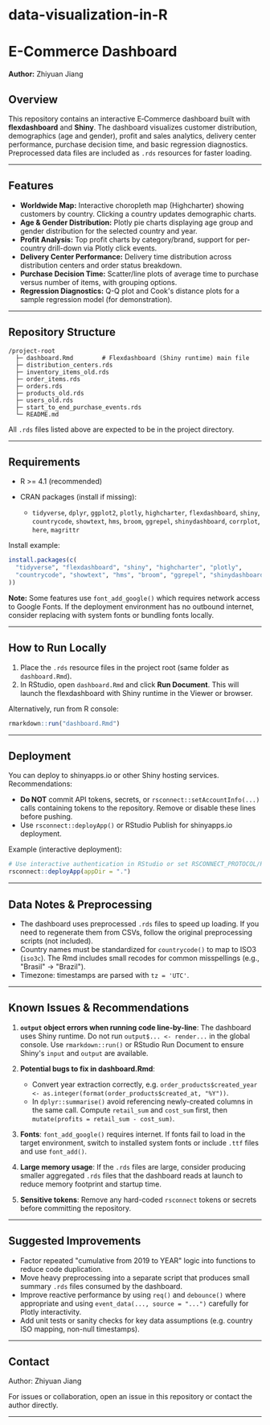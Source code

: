 # data-visualization-in-R
# E-Commerce Dashboard

**Author:** Zhiyuan Jiang

## Overview

This repository contains an interactive E‑Commerce dashboard built with **flexdashboard** and **Shiny**. The dashboard visualizes customer distribution, demographics (age and gender), profit and sales analytics, delivery center performance, purchase decision time, and basic regression diagnostics. Preprocessed data files are included as `.rds` resources for faster loading.

---

## Features

* **Worldwide Map:** Interactive choropleth map (Highcharter) showing customers by country. Clicking a country updates demographic charts.
* **Age & Gender Distribution:** Plotly pie charts displaying age group and gender distribution for the selected country and year.
* **Profit Analysis:** Top profit charts by category/brand, support for per-country drill-down via Plotly click events.
* **Delivery Center Performance:** Delivery time distribution across distribution centers and order status breakdown.
* **Purchase Decision Time:** Scatter/line plots of average time to purchase versus number of items, with grouping options.
* **Regression Diagnostics:** Q-Q plot and Cook's distance plots for a sample regression model (for demonstration).

---

## Repository Structure

```
/project-root
  ├─ dashboard.Rmd        # Flexdashboard (Shiny runtime) main file
  ├─ distribution_centers.rds
  ├─ inventory_items_old.rds
  ├─ order_items.rds
  ├─ orders.rds
  ├─ products_old.rds
  ├─ users_old.rds
  ├─ start_to_end_purchase_events.rds
  └─ README.md
```

All `.rds` files listed above are expected to be in the project directory.

---

## Requirements

* R >= 4.1 (recommended)
* CRAN packages (install if missing):

  * `tidyverse`, `dplyr`, `ggplot2`, `plotly`, `highcharter`, `flexdashboard`, `shiny`, `countrycode`, `showtext`, `hms`, `broom`, `ggrepel`, `shinydashboard`, `corrplot`, `here`, `magrittr`

Install example:

```r
install.packages(c(
  "tidyverse", "flexdashboard", "shiny", "highcharter", "plotly",
  "countrycode", "showtext", "hms", "broom", "ggrepel", "shinydashboard", "corrplot"
))
```

**Note:** Some features use `font_add_google()` which requires network access to Google Fonts. If the deployment environment has no outbound internet, consider replacing with system fonts or bundling fonts locally.

---

## How to Run Locally

1. Place the `.rds` resource files in the project root (same folder as `dashboard.Rmd`).
2. In RStudio, open `dashboard.Rmd` and click **Run Document**. This will launch the flexdashboard with Shiny runtime in the Viewer or browser.

Alternatively, run from R console:

```r
rmarkdown::run("dashboard.Rmd")
```

---

## Deployment

You can deploy to shinyapps.io or other Shiny hosting services. Recommendations:

* **Do NOT** commit API tokens, secrets, or `rsconnect::setAccountInfo(...)` calls containing tokens to the repository. Remove or disable these lines before pushing.
* Use `rsconnect::deployApp()` or RStudio Publish for shinyapps.io deployment.

Example (interactive deployment):

```r
# Use interactive authentication in RStudio or set RSCONNECT_PROTOCOL/RSCONNECT_TOKEN securely
rsconnect::deployApp(appDir = ".")
```

---

## Data Notes & Preprocessing

* The dashboard uses preprocessed `.rds` files to speed up loading. If you need to regenerate them from CSVs, follow the original preprocessing scripts (not included).
* Country names must be standardized for `countrycode()` to map to ISO3 (`iso3c`). The Rmd includes small recodes for common misspellings (e.g., "Brasil" → "Brazil").
* Timezone: timestamps are parsed with `tz = 'UTC'`.

---

## Known Issues & Recommendations

1. **`output` object errors when running code line-by-line**: The dashboard uses Shiny runtime. Do not run `output$... <- render...` in the global console. Use `rmarkdown::run()` or RStudio Run Document to ensure Shiny's `input` and `output` are available.

2. **Potential bugs to fix in dashboard.Rmd**:

   * Convert year extraction correctly, e.g. `order_products$created_year <- as.integer(format(order_products$created_at, "%Y"))`.
   * In `dplyr::summarise()` avoid referencing newly-created columns in the same call. Compute `retail_sum` and `cost_sum` first, then `mutate(profits = retail_sum - cost_sum)`.

3. **Fonts**: `font_add_google()` requires internet. If fonts fail to load in the target environment, switch to installed system fonts or include `.ttf` files and use `font_add()`.

4. **Large memory usage**: If the `.rds` files are large, consider producing smaller aggregated `.rds` files that the dashboard reads at launch to reduce memory footprint and startup time.

5. **Sensitive tokens**: Remove any hard-coded `rsconnect` tokens or secrets before committing the repository.

---

## Suggested Improvements

* Factor repeated "cumulative from 2019 to YEAR" logic into functions to reduce code duplication.
* Move heavy preprocessing into a separate script that produces small summary `.rds` files consumed by the dashboard.
* Improve reactive performance by using `req()` and `debounce()` where appropriate and using `event_data(..., source = "...")` carefully for Plotly interactivity.
* Add unit tests or sanity checks for key data assumptions (e.g. country ISO mapping, non-null timestamps).

---

## Contact

Author: Zhiyuan Jiang

For issues or collaboration, open an issue in this repository or contact the author directly.

---

